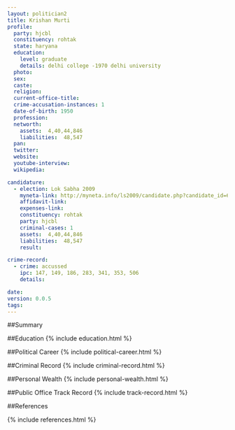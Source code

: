 ```yaml
---
layout: politician2
title: Krishan Murti
profile: 
  party: hjcbl
  constituency: rohtak
  state: haryana
  education: 
    level: graduate
    details: delhi college -1970 delhi university
  photo: 
  sex: 
  caste: 
  religion: 
  current-office-title: 
  crime-accusation-instances: 1
  date-of-birth: 1950
  profession: 
  networth: 
    assets:  4,40,44,846
    liabilities:  48,547
  pan: 
  twitter: 
  website: 
  youtube-interview: 
  wikipedia: 

candidature: 
  - election: Lok Sabha 2009
    myneta-link: http://myneta.info/ls2009/candidate.php?candidate_id=6658
    affidavit-link: 
    expenses-link: 
    constituency: rohtak 
    party: hjcbl
    criminal-cases: 1
    assets:  4,40,44,846
    liabilities:  48,547
    result:  

crime-record: 
  - crime: accussed
    ipc: 147, 149, 186, 283, 341, 353, 506
    details:    

date: 
version: 0.0.5
tags: 
---
```

##Summary


##Education
{% include education.html %}


##Political Career
{% include political-career.html %}


##Criminal Record
{% include criminal-record.html %}


##Personal Wealth
{% include personal-wealth.html %}


##Public Office Track Record
{% include track-record.html %}


##References


{% include references.html %}